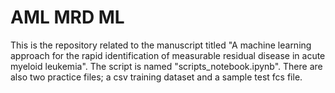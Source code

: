 # AML MRD ML
This is the repository related to the manuscript titled "A machine learning approach for the rapid identification of measurable residual disease in acute myeloid leukemia". The script is named "scripts_notebook.ipynb". There are also two practice files; a csv training dataset and a sample test fcs file.
